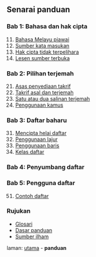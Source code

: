 ---
---

## Senarai panduan

### Bab 1: Bahasa dan hak cipta

11. [Bahasa Melayu piawai](bab/piawai.md)
12. [Sumber kata masukan](bab/sumber.md)
13. [Hak cipta tidak terpelihara](bab/hak-cipta.md)
14. [Lesen sumber terbuka](bab/lesen.md)

### Bab 2: Pilihan terjemah

21. [Asas penyediaan takrif](bab/asas.md)
22. [Takrif asal dan terjemah](bab/takrif.md)
23. [Satu atau dua salinan terjemah](bab/salinan.md)
24. [Penggunaan kamus](bab/kamus.md)

### Bab 3: Daftar baharu

31. [Mencipta helai daftar](bab/helai.md)
32. [Penggunaan lajur](bab/lajur.md)
33. [Penggunaan baris](bab/baris.md)
34. [Kelas daftar](bab/kelas.md)

### Bab 4: Penyumbang daftar

### Bab 5: Pengguna daftar

51. [Contoh daftar](bab/contoh.md)

### Rujukan

* [Glosari](ruj/glosari.md)
* [Dasar panduan](ruj/dasar.md)
* [Sumber ilham](ruj/ilham.md)

laman: [utama][0] - **panduan**

  [0]: ../index.md
